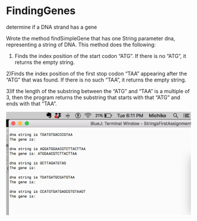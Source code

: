 # FindingGenes
determine if a DNA strand has a gene 

Wrote the method findSimpleGene that has one String parameter dna, representing a string of DNA. This method does the following:

1) Finds the index position of the start codon “ATG”. If there is no “ATG”, it returns the empty string.

2)Finds the index position of the first stop codon “TAA” appearing after the “ATG” that was found. If there is no such “TAA”, it returns the empty string.

3)If the length of the substring between the “ATG” and “TAA” is a multiple of 3, then the program returns the substring that starts with that “ATG” and ends with that “TAA”.


![Output](https://github.com/michikofeehan/FindingGenes/blob/master/Output%20FindingGenes%20Michiko.png)

